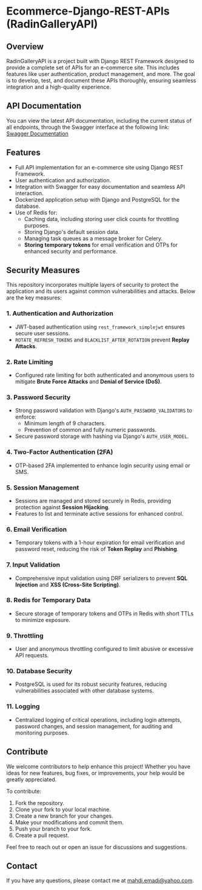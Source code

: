 # Ecommerce-Django-REST-APIs (RadinGalleryAPI)

## Overview
RadinGalleryAPI is a project built with Django REST Framework designed to provide a complete set of APIs for an e-commerce site. This includes features like user authentication, product management, and more. The goal is to develop, test, and document these APIs thoroughly, ensuring seamless integration and a high-quality experience.

## API Documentation
You can view the latest API documentation, including the current status of all endpoints, through the Swagger interface at the following link:  
[Swagger Documentation](https://mhdemd.github.io/Ecommerce-Django-REST-APIs/)

## Features
- Full API implementation for an e-commerce site using Django REST Framework.
- User authentication and authorization.
- Integration with Swagger for easy documentation and seamless API interaction.
- Dockerized application setup with Django and PostgreSQL for the database.
- Use of Redis for:
  - Caching data, including storing user click counts for throttling purposes.
  - Storing Django's default session data.
  - Managing task queues as a message broker for Celery.
  - **Storing temporary tokens** for email verification and OTPs for enhanced security and performance.

## Security Measures
This repository incorporates multiple layers of security to protect the application and its users against common vulnerabilities and attacks. Below are the key measures:

### 1. **Authentication and Authorization**
- JWT-based authentication using `rest_framework_simplejwt` ensures secure user sessions.
- `ROTATE_REFRESH_TOKENS` and `BLACKLIST_AFTER_ROTATION` prevent **Replay Attacks**.

### 2. **Rate Limiting**
- Configured rate limiting for both authenticated and anonymous users to mitigate **Brute Force Attacks** and **Denial of Service (DoS)**.

### 3. **Password Security**
- Strong password validation with Django's `AUTH_PASSWORD_VALIDATORS` to enforce:
  - Minimum length of 9 characters.
  - Prevention of common and fully numeric passwords.
- Secure password storage with hashing via Django's `AUTH_USER_MODEL`.

### 4. **Two-Factor Authentication (2FA)**
- OTP-based 2FA implemented to enhance login security using email or SMS.

### 5. **Session Management**
- Sessions are managed and stored securely in Redis, providing protection against **Session Hijacking**.
- Features to list and terminate active sessions for enhanced control.

### 6. **Email Verification**
- Temporary tokens with a 1-hour expiration for email verification and password reset, reducing the risk of **Token Replay** and **Phishing**.

### 7. **Input Validation**
- Comprehensive input validation using DRF serializers to prevent **SQL Injection** and **XSS (Cross-Site Scripting)**.

### 8. **Redis for Temporary Data**
- Secure storage of temporary tokens and OTPs in Redis with short TTLs to minimize exposure.

### 9. **Throttling**
- User and anonymous throttling configured to limit abusive or excessive API requests.

### 10. **Database Security**
- PostgreSQL is used for its robust security features, reducing vulnerabilities associated with other database systems.

### 11. **Logging**
- Centralized logging of critical operations, including login attempts, password changes, and session management, for auditing and monitoring purposes.

## Contribute
We welcome contributors to help enhance this project! Whether you have ideas for new features, bug fixes, or improvements, your help would be greatly appreciated.

To contribute:
1. Fork the repository.
2. Clone your fork to your local machine.
3. Create a new branch for your changes.
4. Make your modifications and commit them.
5. Push your branch to your fork.
6. Create a pull request.

Feel free to reach out or open an issue for discussions and suggestions.

## Contact
If you have any questions, please contact me at [mahdi.emadi@yahoo.com](mailto:mahdi.emadi@yahoo.com).
